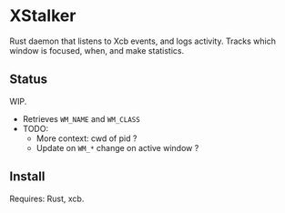 XStalker
========

Rust daemon that listens to Xcb events, and logs activity.
Tracks which window is focused, when, and make statistics.

Status
------

WIP.
* Retrieves `WM_NAME` and `WM_CLASS`
* TODO:
	* More context: cwd of pid ?
	* Update on `WM_*` change on active window ?

Install
-------

Requires: Rust, xcb.

